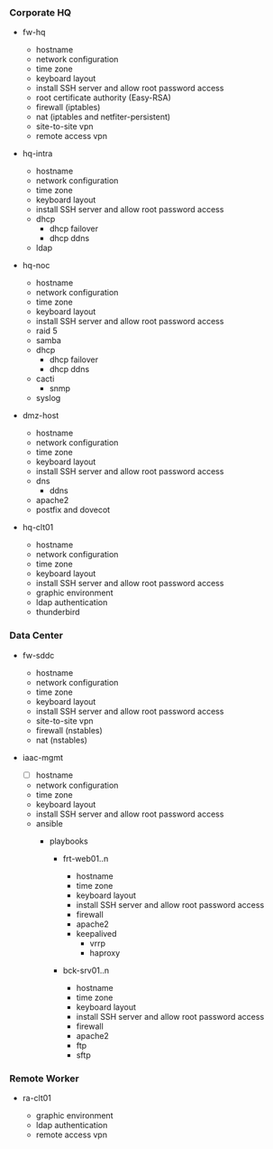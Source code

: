 
### Corporate HQ

- fw-hq

  - hostname
  - network configuration
  - time zone
  - keyboard layout
  - install SSH server and allow root password access
  - root certificate authority (Easy-RSA)
  - firewall (iptables)
  - nat (iptables and netfiter-persistent)
  - site-to-site vpn
  - remote access vpn

- hq-intra

  - hostname
  - network configuration
  - time zone
  - keyboard layout
  - install SSH server and allow root password access
  - dhcp
    - dhcp failover
    - dhcp ddns
  - ldap

- hq-noc

  - hostname
  - network configuration
  - time zone
  - keyboard layout
  - install SSH server and allow root password access
  - raid 5
  - samba
  - dhcp
    - dhcp failover
    - dhcp ddns
  - cacti
    - snmp
  - syslog

- dmz-host

  - hostname
  - network configuration
  - time zone
  - keyboard layout
  - install SSH server and allow root password access
  - dns
    - ddns
  - apache2
  - postfix and dovecot

- hq-clt01

  - hostname
  - network configuration
  - time zone
  - keyboard layout
  - install SSH server and allow root password access
  - graphic environment
  - ldap authentication
  - thunderbird

### Data Center

- fw-sddc

  - hostname
  - network configuration
  - time zone
  - keyboard layout
  - install SSH server and allow root password access
  - site-to-site vpn
  - firewall (nstables)
  - nat (nstables)

- iaac-mgmt

  - [ ] hostname
  - network configuration
  - time zone
  - keyboard layout
  - install SSH server and allow root password access
  - ansible
    - playbooks

      - frt-web01..n

        - hostname
        - time zone
        - keyboard layout
        - install SSH server and allow root password access
        - firewall
        - apache2
        - keepalived
          - vrrp
          - haproxy

      - bck-srv01..n
      
        - hostname
        - time zone
        - keyboard layout
        - install SSH server and allow root password access
        - firewall
        - apache2
        - ftp
        - sftp

### Remote Worker

- ra-clt01

  - graphic environment
  - ldap authentication
  - remote access vpn
